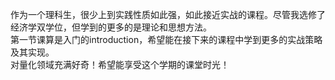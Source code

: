 作为一个理科生，很少上到实践性质如此强，如此接近实战的课程。尽管我选修了经济学双学位，但学到的更多的是理论和思想方法。  
第一节课算是入门的introduction，希望能在接下来的课程中学到更多的实战策略及其实现。  
对量化领域充满好奇！希望能享受这个学期的课堂时光！
